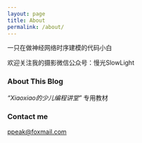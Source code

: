 ```yaml
---
layout: page
title: About
permalink: /about/
---
```


一只在做神经网络时序建模的代码小白

欢迎关注我的摄影微信公众号：慢光SlowLight

### About This Blog

*“Xiaoxiao的少儿编程讲堂”* 专用教材

### Contact me

[ppeak@foxmail.com](mailto:ppeak@foxmail.com)

